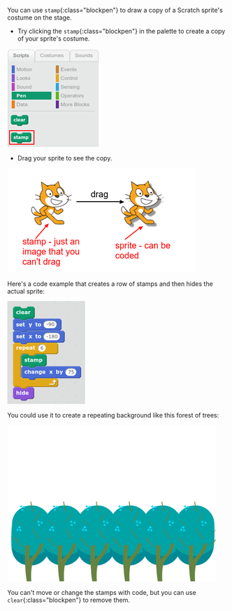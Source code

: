 You can use `stamp`{:class="blockpen"} to draw a copy of a Scratch sprite's costume on the stage.

+ Try clicking the `stamp`{:class="blockpen"} in the palette to create a copy of your sprite's costume.

![screenshot](images/stamp-block-palette.png)

+ Drag your sprite to see the copy. 

![screenshot](images/stamp-sprite.png)

Here's a code example that creates a row of stamps and then hides the actual sprite:

![screenshot](images/stamp-row.png)

You could use it to create a repeating background like this forest of trees:

![screenshot](images/stamp-row-trees.png)

You can't move or change the stamps with code, but you can use `clear`{:class="blockpen"} to remove them.